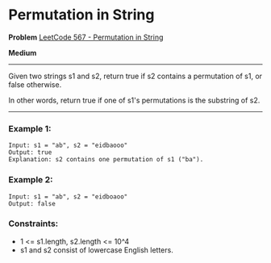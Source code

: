 # Permutation in String

**Problem** [LeetCode 567 - Permutation in String](https://leetcode.com/problems/permutation-in-string/description/)

**Medium**

---

Given two strings s1 and s2, return true if s2 contains a permutation of s1, or false otherwise.

In other words, return true if one of s1's permutations is the substring of s2.

---

### Example 1:

```
Input: s1 = "ab", s2 = "eidbaooo"
Output: true
Explanation: s2 contains one permutation of s1 ("ba").
```

### Example 2:

```
Input: s1 = "ab", s2 = "eidboaoo"
Output: false
```

### Constraints:

- 1 <= s1.length, s2.length <= 10^4
- s1 and s2 consist of lowercase English letters.
